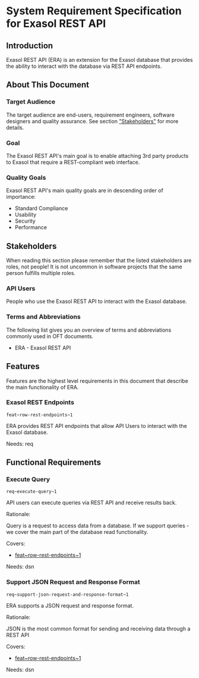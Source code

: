 # System Requirement Specification for Exasol REST API

## Introduction

Exasol REST API (ERA) is an extension for the Exasol database that provides the ability to interact with the database via REST API endpoints.

## About This Document

### Target Audience

The target audience are end-users, requirement engineers, software designers and quality assurance. See section ["Stakeholders"](#stakeholders) for more details.

### Goal

The Exasol REST API's main goal is to enable attaching 3rd party products to Exasol that require a REST-compliant web interface.

### Quality Goals

Exasol REST API's main quality goals are in descending order of importance:

* Standard Compliance
* Usability
* Security
* Performance

## Stakeholders

When reading this section please remember that the listed stakeholders are roles, not people! It is not uncommon in software projects that the same person fulfills multiple roles.

### API Users

People who use the Exasol REST API to interact with the Exasol database.

### Terms and Abbreviations

The following list gives you an overview of terms and abbreviations commonly used in OFT documents.

* ERA - Exasol REST API

## Features

Features are the highest level requirements in this document that describe the main functionality of ERA.

### Exasol REST Endpoints
`feat~row-rest-endpoints~1`

ERA provides REST API endpoints that allow API Users to interact with the Exasol database. 

Needs: req

## Functional Requirements

### Execute Query
`req~execute-query~1`

API users can execute queries via REST API and receive results back.

Rationale:

Query is a request to access data from a database. If we support queries - we cover the main part of the database read functionality.

Covers:

* [feat~row-rest-endpoints~1](#exasol-rest-endpoints)

Needs: dsn

### Support JSON Request and Response Format
`req~support-json-request-and-response-format~1`

ERA supports a JSON request and response format.

Rationale:

JSON is the most common format for sending and receiving data through a REST API

Covers:

* [feat~row-rest-endpoints~1](#exasol-rest-endpoints)

Needs: dsn